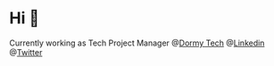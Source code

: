 # Hi 👋

Currently working as Tech Project Manager @[Dormy Tech](https://www.dormy.com/sv/Lediga-jobb)
@[Linkedin](https://www.linkedin.com/in/emil-gustavsson/)
@[Twitter](https://www.dormy.com/sv/Lediga-jobb)
